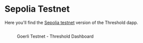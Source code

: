 # Sepolia Testnet

Here you'll find the [Sepolia testnet](https://dashboard.test.threshold.network/) version of the Threshold dapp.&#x20;

<figure><img src="../../.gitbook/assets/dashboard.jpg" alt=""><figcaption><p>Goerli Testnet - Threshold Dashboard</p></figcaption></figure>
